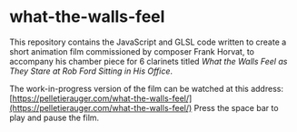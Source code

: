 # what-the-walls-feel
This repository contains the JavaScript and GLSL code written to create a short animation film commissioned by composer Frank Horvat, to accompany his chamber piece for 6 clarinets titled *What the Walls Feel as They Stare at Rob Ford Sitting in His Office*.

The work-in-progress version of the film can be watched at this address: 
[https://pelletierauger.com/what-the-walls-feel/](https://pelletierauger.com/what-the-walls-feel/) Press the space bar to play and pause the film.